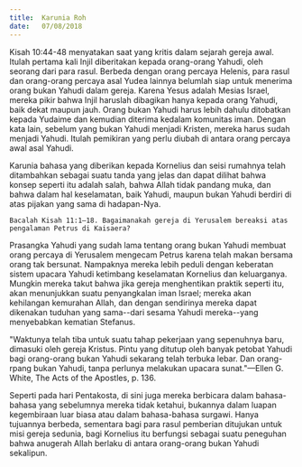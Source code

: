 ```yaml
---
title:  Karunia Roh
date:   07/08/2018
---
```


Kisah 10:44-48 menyatakan saat yang kritis dalam sejarah gereja awal. Itulah pertama kali Injil diberitakan kepada orang-orang Yahudi, oleh seorang dari para rasul. Berbeda dengan orang percaya Helenis, para rasul dan orang-orang percaya asal Yudea lainnya belumlah siap untuk menerima orang bukan Yahudi dalam gereja. Karena Yesus adalah Mesias Israel, mereka pikir bahwa Injil haruslah dibagikan hanya kepada orang Yahudi, baik dekat maupun jauh. Orang bukan Yahudi harus lebih dahulu ditobatkan kepada Yudaime dan kemudian diterima kedalam komunitas iman. Dengan kata lain, sebelum yang bukan Yahudi menjadi Kristen, mereka harus sudah menjadi Yahudi. Itulah pemikiran yang perlu diubah di antara orang percaya awal asal Yahudi.

Karunia bahasa yang diberikan kepada Kornelius dan seisi rumahnya telah ditambahkan sebagai suatu tanda yang jelas dan dapat dilihat bahwa konsep seperti itu adalah salah, bahwa Allah tidak pandang muka, dan bahwa dalam hal keselamatan, baik Yahudi, maupun bukan Yahudi berdiri di atas pijakan yang sama di hadapan-Nya.

`Bacalah Kisah 11:1–18. Bagaimanakah gereja di Yerusalem bereaksi atas pengalaman Petrus di Kaisaera?`

Prasangka Yahudi yang sudah lama tentang orang bukan Yahudi membuat orang percaya di Yerusalem mengecam Petrus karena telah makan bersama orang tak bersunat. Nampaknya mereka lebih peduli dengan keberatan sistem upacara Yahudi ketimbang keselamatan Kornelius dan keluarganya. Mungkin mereka takut bahwa jika gereja menghentikan praktik seperti itu, akan menunjukkan suatu penyangkalan iman Israel; mereka akan kehilangan kemurahan Allah, dan dengan sendirinya mereka dapat dikenakan tuduhan yang sama--dari sesama Yahudi mereka--yang menyebabkan kematian Stefanus.

"Waktunya telah tiba untuk suatu tahap pekerjaan yang sepenuhnya baru, dimasuki oleh gereja Kristus. Pintu yang ditutup oleh banyak petobat Yahudi bagi orang-orang bukan Yahudi sekarang telah terbuka lebar. Dan orang-rpang bukan Yahudi, tanpa perlunya melakukan upacara sunat."—Ellen G. White, The Acts of the Apostles, p. 136.

Seperti pada hari Pentakosta, di sini juga mereka berbicara dalam bahasa-bahasa yang sebelumnya mereka tidak ketahui, bukannya dalam luapan kegembiraan luar biasa atau dalam bahasa-bahasa surgawi. Hanya tujuannya berbeda, sementara bagi para rasul pemberian ditujukan untuk misi gereja sedunia, bagi Kornelius itu berfungsi sebagai suatu peneguhan bahwa anugerah Allah berlaku di antara orang-orang bukan Yahudi sekalipun.